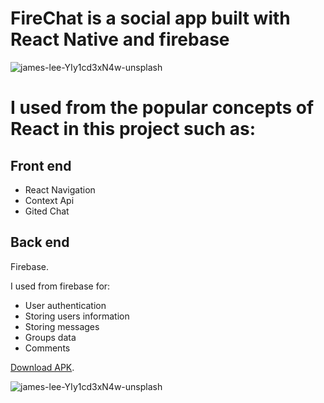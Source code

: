 # FireChat is a social app built with React Native and firebase

![james-lee-YIy1cd3xN4w-unsplash](https://user-images.githubusercontent.com/57681550/164285554-9b8789a6-f6a5-4fde-b411-568a14244d77.jpg)

# I used from the popular concepts of React  in this project such as:

## Front end
- React Navigation
- Context Api
- Gited Chat

## Back end
Firebase.

I used from firebase for:
- User authentication 
- Storing users information 
- Storing messages
- Groups data 
- Comments

[Download APK](https://drive.google.com/file/d/11KNLFKOxs359EtW4cZwhm_U3KD7-PhSe/view?usp=sharing).

![james-lee-YIy1cd3xN4w-unsplash](https://user-images.githubusercontent.com/57681550/164287438-36b8e65d-cb13-40ee-918b-5b782ab67a94.jpg)

